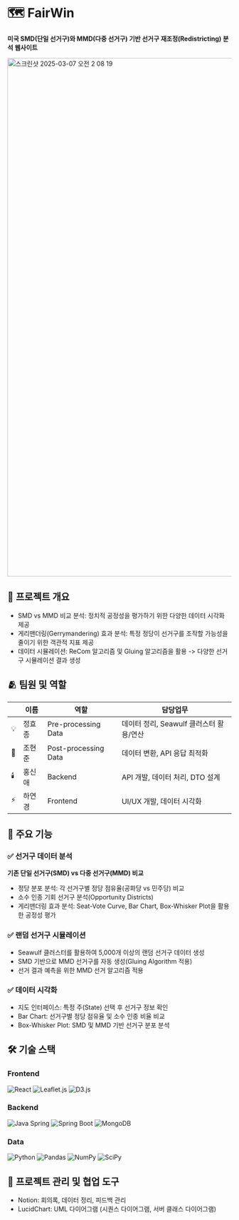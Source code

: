 # 🗺️ FairWin
**미국 SMD(단일 선거구)와 MMD(다중 선거구) 기반 선거구 재조정(Redistricting) 분석 웹사이트**

<img width="1162" alt="스크린샷 2025-03-07 오전 2 08 19" src="https://github.com/user-attachments/assets/facac015-1dfc-4f4c-a7d5-e2dd97951a08" />

## 📌 프로젝트 개요
- SMD vs MMD 비교 분석: 정치적 공정성을 평가하기 위한 다양한 데이터 시각화 제공
- 게리맨더링(Gerrymandering) 효과 분석: 특정 정당이 선거구를 조작할 가능성을 줄이기 위한 객관적 지표 제공
- 데이터 시뮬레이션: ReCom 알고리즘 및 Gluing 알고리즘을 활용 -> 다양한 선거구 시뮬레이션 결과 생성

## 🫂 팀원 및 역할
||이름|역할|담당업무|
|--|------|---|-----|
|💡|정효종|Pre-processing Data| 데이터 정리, Seawulf 클러스터 활용/연산|
|💎|조현준|Post-processing Data| 데이터 변환, API 응답 최적화|
|🕯️|홍신애|Backend| API 개발, 데이터 처리, DTO 설계|
|⚡️|하연경|Frontend| UI/UX 개발, 데이터 시각화|

## 🚀 주요 기능
### ✅ 선거구 데이터 분석
**기존 단일 선거구(SMD) vs 다중 선거구(MMD) 비교**
- 정당 분포 분석: 각 선거구별 정당 점유율(공화당 vs 민주당) 비교
- 소수 인종 기회 선거구 분석(Opportunity Districts)
- 게리맨더링 효과 분석: Seat-Vote Curve, Bar Chart, Box-Whisker Plot을 활용한 공정성 평가

### ✅ 랜덤 선거구 시뮬레이션
- Seawulf 클러스터를 활용하여 5,000개 이상의 랜덤 선거구 데이터 생성
- SMD 기반으로 MMD 선거구를 자동 생성(Gluing Algorithm 적용)
- 선거 결과 예측을 위한 MMD 선거 알고리즘 적용

### ✅ 데이터 시각화
- 지도 인터페이스: 특정 주(State) 선택 후 선거구 정보 확인
- Bar Chart: 선거구별 정당 점유율 및 소수 인종 비율 비교
- Box-Whisker Plot: SMD 및 MMD 기반 선거구 분포 분석

## 🛠️ 기술 스택
### Frontend
![React](https://img.shields.io/badge/React-61DAFB?style=for-the-badge&logo=react&logoColor=white)
![Leaflet.js](https://img.shields.io/badge/Leaflet.js-199900?style=for-the-badge&logo=leaflet&logoColor=white)
![D3.js](https://img.shields.io/badge/D3.js-F9A03C?style=for-the-badge&logo=d3.js&logoColor=white)

### Backend
![Java Spring](https://img.shields.io/badge/Java%20Spring-6DB33F?style=for-the-badge&logo=spring&logoColor=white)
![Spring Boot](https://img.shields.io/badge/Spring%20Boot-6DB33F?style=for-the-badge&logo=springboot&logoColor=white)
![MongoDB](https://img.shields.io/badge/MongoDB-47A248?style=for-the-badge&logo=mongodb&logoColor=white)

### Data
![Python](https://img.shields.io/badge/Python-3776AB?style=for-the-badge&logo=python&logoColor=white)
![Pandas](https://img.shields.io/badge/Pandas-150458?style=for-the-badge&logo=pandas&logoColor=white)
![NumPy](https://img.shields.io/badge/NumPy-013243?style=for-the-badge&logo=numpy&logoColor=white)
![SciPy](https://img.shields.io/badge/SciPy-8CAAE6?style=for-the-badge&logo=scipy&logoColor=white)

## 📆 프로젝트 관리 및 협업 도구
- Notion: 회의록, 데이터 정리, 피드백 관리
- LucidChart: UML 다이어그램 (시퀀스 다이어그램, 서버 클래스 다이어그램)
